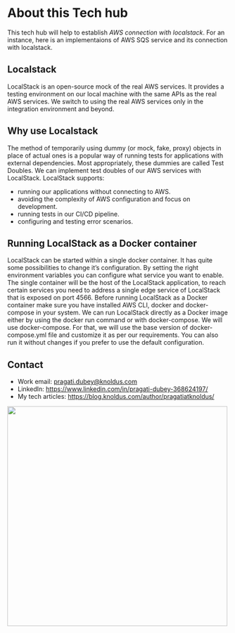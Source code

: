 # About this Tech hub

This tech hub will help to establish *AWS connection with localstack*. For an instance, here is an implementaions of AWS SQS service and its connection with localstack.

## Localstack

LocalStack is an open-source mock of the real AWS services. It provides a testing environment on our local machine with the same APIs as the real AWS services. We switch to using the real AWS services only in the integration environment and beyond.

## Why use Localstack

The method of temporarily using dummy (or mock, fake, proxy) objects in place of actual ones is a popular way of running tests for applications with external dependencies. Most appropriately, these dummies are called Test Doubles. We can implement test doubles of our AWS services with LocalStack.
LocalStack supports:
- running our applications without connecting to AWS.
- avoiding the complexity of AWS configuration and focus on development.
- running tests in our CI/CD pipeline.
- configuring and testing error scenarios.

## Running LocalStack as a Docker container

LocalStack can be started within a single docker container. It has quite some possibilities to change it’s configuration. By setting the right environment variables you can configure what service you want to enable. The single container will be the host of the LocalStack application, to reach certain services you need to address a single edge service of LocalStack that is exposed on port 4566.
Before running LocalStack as a Docker container make sure you have installed AWS CLI, docker and docker-compose in your system.
We can run LocalStack directly as a Docker image either by using the docker run command or with docker-compose. We will use docker-compose. For that, we will use the base version of docker-compose.yml file and customize it as per our requirements. You can also run it without changes if you prefer to use the default configuration.

## Contact

- Work email: pragati.dubey@knoldus.com
- LinkedIn: https://www.linkedin.com/in/pragati-dubey-368624197/
- My tech articles: https://blog.knoldus.com/author/pragatiatknoldus/

<img src="https://futurumresearch.com/wp-content/uploads/2020/01/aws-logo.png" style="height:500px">


